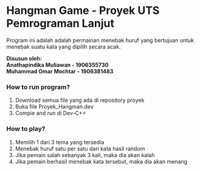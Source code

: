 # Hangman Game - Proyek UTS Pemrograman Lanjut

Program ini adalah adalah permainan menebak huruf yang bertujuan untuk menebak suatu kata yang dipilih secara acak. 

**Disusun oleh:**</br>
**Anathapindika Muliawan - 1906355730** </br>
**Muhammad Omar Mochtar - 1906381483** </br>

### How to run program?
1. Download semua file yang ada di repository proyek
2. Buka file Proyek_Hangman.dev
3. Compie and run di Dev-C++

### How to play?
1. Memilih 1 dari 3 tema yang tersedia
2. Menebak huruf satu per satu dari kata hasil random
3. Jika pemain salah sebanyak 3 kali, maka dia akan kalah
4. Jika pemain berhasil menebak kata tersebut, maka dia akan menang

